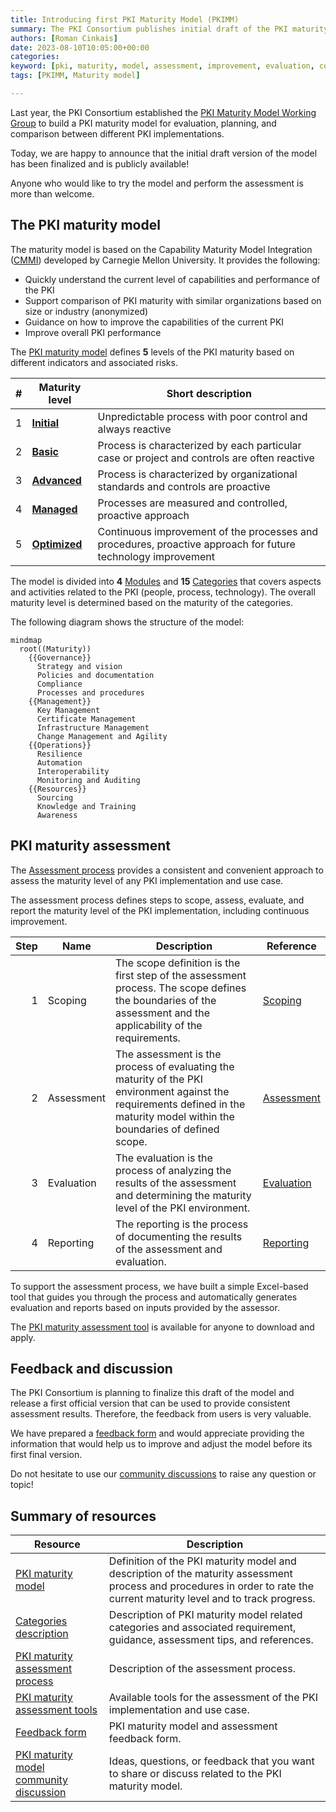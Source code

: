 ```yaml
---
title: Introducing first PKI Maturity Model (PKIMM)
summary: The PKI Consortium publishes initial draft of the PKI maturity model with related resources to help the industry build mature and future proof PKI including guidelines on how to evaluate the assessment and provide reporting to relying parties. The PKI maturity model is recognized as a standard for evaluation, planning, and comparison between different PKI implementations. In this blog post we are going to introduce the model.
authors: [Roman Cinkais]
date: 2023-08-10T10:05:00+00:00
categories:
keyword: [pki, maturity, model, assessment, improvement, evaluation, comparison, performance, capability, ability]
tags: [PKIMM, Maturity model]

---
```


Last year, the PKI Consortium established the [PKI Maturity Model Working Group](/wg/pkimm/) to build a PKI maturity model for evaluation, planning, and comparison between different PKI implementations.

Today, we are happy to announce that the initial draft version of the model has been finalized and is publicly available!

Anyone who would like to try the model and perform the assessment is more than welcome.

## The PKI maturity model

The maturity model is based on the Capability Maturity Model Integration ([CMMI](https://en.wikipedia.org/wiki/Capability_Maturity_Model_Integration)) developed by Carnegie Mellon University. It provides the following:

- Quickly understand the current level of capabilities and performance of the PKI
- Support comparison of PKI maturity with similar organizations based on size or industry (anonymized)
- Guidance on how to improve the capabilities of the current PKI
- Improve overall PKI performance

The [PKI maturity model](https://pkic.org/pkimm/model/) defines **5** levels of the PKI maturity based on different indicators and associated risks.

| # | **Maturity level**                                                                      | **Short description**                                                                                        |
|---|-----------------------------------------------------------------------------------------|--------------------------------------------------------------------------------------------------------------|
| 1 | **[Initial](https://pkic.org/pkimm/model/maturity-levels/#initial-maturity-level)**     | Unpredictable process with poor control and always reactive                                                  |
| 2 | **[Basic](https://pkic.org/pkimm/model/maturity-levels/#basic-maturity-level)**         | Process is characterized by each particular case or project and controls are often reactive                  |
| 3 | **[Advanced](https://pkic.org/pkimm/model/maturity-levels/#advanced-maturity-level)**   | Process is characterized by organizational standards and controls are proactive                              |
| 4 | **[Managed](https://pkic.org/pkimm/model/maturity-levels/#managed-maturity-level)**     | Processes are measured and controlled, proactive approach                                                    |
| 5 | **[Optimized](https://pkic.org/pkimm/model/maturity-levels/#optimized-maturity-level)** | Continuous improvement of the processes and procedures, proactive approach for future technology improvement |

The model is divided into **4** [Modules](https://pkic.org/pkimm/model/maturity-modules/) and **15** [Categories](https://pkic.org/pkimm/model/maturity-categories) that covers aspects and activities related to the PKI (people, process, technology). The overall maturity level is determined based on the maturity of the categories.

The following diagram shows the structure of the model:

```mermaid
mindmap
  root((Maturity))
    {{Governance}}
      Strategy and vision
      Policies and documentation
      Compliance
      Processes and procedures
    {{Management}}
      Key Management
      Certificate Management
      Infrastructure Management
      Change Management and Agility
    {{Operations}}
      Resilience
      Automation
      Interoperability
      Monitoring and Auditing
    {{Resources}}
      Sourcing
      Knowledge and Training
      Awareness
```

## PKI maturity assessment

The [Assessment process](/pkimm/assessment/) provides a consistent and convenient approach to assess the maturity level of any PKI implementation and use case.

The assessment process defines steps to scope, assess, evaluate, and report the maturity level of the PKI implementation, including continuous improvement.

| Step | Name       | Description                                                                                                                                                                    | Reference                                                   |
|-----:|------------|--------------------------------------------------------------------------------------------------------------------------------------------------------------------------------|-------------------------------------------------------------|
|    1 | Scoping    | The scope definition is the first step of the assessment process. The scope defines the boundaries of the assessment and the applicability of the requirements.                | [Scoping](/pkimm/assessment/scoping/)                       |
|    2 | Assessment | The assessment is the process of evaluating the maturity of the PKI environment against the requirements defined in the maturity model within the boundaries of defined scope. | [Assessment](/pkimm/assessment/assessment/)                 |
|    3 | Evaluation | The evaluation is the process of analyzing the results of the assessment and determining the maturity level of the PKI environment.                                            | [Evaluation](/pkimm/assessment/evaluation/)                 |
|    4 | Reporting  | The reporting is the process of documenting the results of the assessment and evaluation.                                                                                      | [Reporting](/pkimm/assessment/reporting/)                   |

To support the assessment process, we have built a simple Excel-based tool that guides you through the process and automatically generates evaluation and reports based on inputs provided by the assessor.

The [PKI maturity assessment tool](https://docs.google.com/spreadsheets/d/1B232VV05YGNH28kbixmI7SSd3LTuns2C/edit?usp=drive_link&ouid=102943605657406341516&rtpof=true&sd=true) is available for anyone to download and apply.

## Feedback and discussion

The PKI Consortium is planning to finalize this draft of the model and release a first official version that can be used to provide consistent assessment results.
Therefore, the feedback from users is very valuable.

We have prepared a [feedback form](https://forms.gle/MLsD9LT9uQZceb5r5) and would appreciate providing the information that would help us to improve and adjust the model before its first final version.

Do not hesitate to use our [community discussions](https://github.com/orgs/pkic/discussions/categories/pki-maturity-model-pkimm) to raise any question or topic!

## Summary of resources

| Resource                                                                                                                | Description                                                                                                                                                               |
|-------------------------------------------------------------------------------------------------------------------------|---------------------------------------------------------------------------------------------------------------------------------------------------------------------------|
| [PKI maturity model](/pkimm/model/)                                                                                     | Definition of the PKI maturity model and description of the maturity assessment process and procedures in order to rate the current maturity level and to track progress. |
| [Categories description](/pkimm/categories/)                                                                            | Description of PKI maturity model related categories and associated requirement, guidance, assessment tips, and references.                                               |
| [PKI maturity assessment process](/pkimm/assessment/)                                                                   | Description of the assessment process.                                                                                                                                    |
| [PKI maturity assessment tools](/pkimm/tools/)                                                                          | Available tools for the assessment of the PKI implementation and use case.                                                                                                |
| [Feedback form](https://forms.gle/7CgvuNoxaiTYbtK29)                                                                    | PKI maturity model and assessment feedback form.                                                                                                                          |
| [PKI maturity model community discussion](https://github.com/orgs/pkic/discussions/categories/pki-maturity-model-pkimm) | Ideas, questions, or feedback that you want to share or discuss related to the PKI maturity model.                                                                        |
